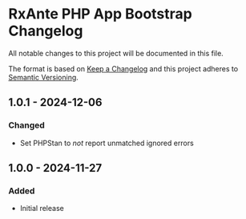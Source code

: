 # RxAnte PHP App Bootstrap Changelog

All notable changes to this project will be documented in this file.

The format is based on [Keep a Changelog](http://keepachangelog.com/en/1.0.0/)
and this project adheres to [Semantic Versioning](http://semver.org/spec/v2.0.0.html).

## 1.0.1 - 2024-12-06
### Changed
- Set PHPStan to *not* report unmatched ignored errors

## 1.0.0 - 2024-11-27
### Added
- Initial release
